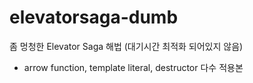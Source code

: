 # elevatorsaga-dumb
좀 멍청한 Elevator Saga 해법 (대기시간 최적화 되어있지 않음)
+ arrow function, template literal, destructor 다수 적용본 